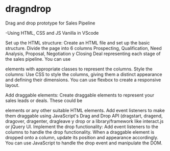 # dragndrop
Drag and drop prototype for Sales Pipeline


-Using HTML, CSS and JS Vanilla in VScode

Set up the HTML structure: Create an HTML file and set up the basic structure. Divide the page into 6 columns Prospecting, Qualification, Need Analysis, Proposal, Negotiation y Closing Deal representing each stage of the sales pipeline. You can use

elements with appropriate classes to represent the columns.
Style the columns: Use CSS to style the columns, giving them a distinct appearance and defining their dimensions. You can use flexbox to create a responsive layout.

Add draggable elements: Create draggable elements to represent your sales leads or deals. These could be

elements or any other suitable HTML elements. Add event listeners to make them draggable using JavaScript's Drag and Drop API (dragstart, dragend, dragover, dragenter, dragleave y drop or a library/framework like interact.js or jQuery UI.
Implement the drop functionality: Add event listeners to the columns to handle the drop functionality. When a draggable element is dropped onto a column, update its position and appearance accordingly. You can use JavaScript to handle the drop event and manipulate the DOM.
